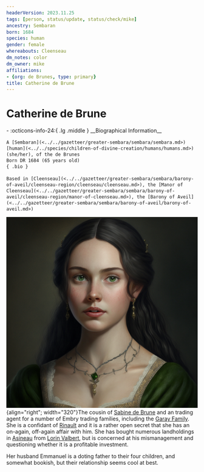 ```yaml
---
headerVersion: 2023.11.25
tags: [person, status/update, status/check/mike]
ancestry: Sembaran
born: 1684
species: human
gender: female
whereabouts: Cleenseau
dm_notes: color
dm_owner: mike
affiliations:
- {org: de Brunes, type: primary}
title: Catherine de Brune
---
```

# Catherine de Brune
<div class="grid cards ext-narrow-margin ext-one-column" markdown>
- :octicons-info-24:{ .lg .middle } __Biographical Information__

    A [Sembaran](<../../gazetteer/greater-sembara/sembara/sembara.md>) [human](<../../species/children-of-divine-creation/humans/humans.md>) (she/her), of the de Brunes  
    Born DR 1684 (65 years old)  
    { .bio }

    Based in [Cleenseau](<../../gazetteer/greater-sembara/sembara/barony-of-aveil/cleenseau-region/cleenseau/cleenseau.md>), the [Manor of Cleenseau](<../../gazetteer/greater-sembara/sembara/barony-of-aveil/cleenseau-region/manor-of-cleenseau.md>), the [Barony of Aveil](<../../gazetteer/greater-sembara/sembara/barony-of-aveil/barony-of-aveil.md>)
</div>




![Catherine de Brune](../../assets/catherine-de-brune.png){align="right"; width="320"}The cousin of [Sabine de Brune](<./sabine-de-brune.md>) and an trading agent for a number of Embry trading families, including the [Garay Family](<../../groups/sembaran-noble-houses/garay-family.md>). She is a confidant of [Rinault](<./rinault-essford.md>) and it is a rather open secret that she has an on-again, off-again affair with him. She has bought numerous landholdings in [Asineau](<../../gazetteer/greater-sembara/sembara/barony-of-aveil/cleenseau-region/asineau.md>) from [Lorin Valbert](<./lorin-valbert.md>), but is concerned at his mismanagement and questioning whether it is a profitable investment.

Her husband Emmanuel is a doting father to their four children, and somewhat bookish, but their relationship seems cool at best.


